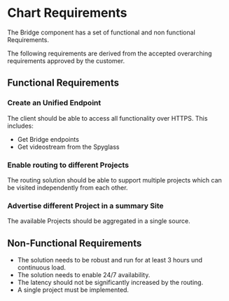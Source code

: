 # Chart Requirements

The Bridge component has a set of functional and non functional Requirements.

The following requirements are derived from the accepted overarching requirements approved by the customer. 

## Functional Requirements

### Create an Unified Endpoint

The client should be able to access all functionality over HTTPS. This includes:

* Get Bridge endpoints
* Get videostream from the Spyglass

### Enable routing to different Projects 

The routing solution should be able to support multiple projects which can be visited independently from each other.

### Advertise different Project in a summary Site

The available Projects should be aggregated in a single source.

## Non-Functional Requirements

* The solution needs to be robust and run for at least 3 hours und continuous load.
* The solution needs to enable 24/7 availability.
* The latency should not be significantly increased by the routing.
* A single project must be implemented.

